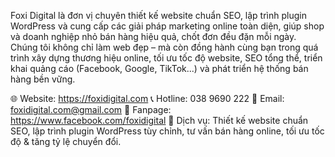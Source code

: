 Foxi Digital là đơn vị chuyên thiết kế website chuẩn SEO, lập trình plugin WordPress và cung cấp các giải pháp marketing online toàn diện, giúp shop và doanh nghiệp nhỏ bán hàng hiệu quả, chốt đơn đều đặn mỗi ngày.
Chúng tôi không chỉ làm web đẹp – mà còn đồng hành cùng bạn trong quá trình xây dựng thương hiệu online, tối ưu tốc độ website, SEO tổng thể, triển khai quảng cáo (Facebook, Google, TikTok...) và phát triển hệ thống bán hàng bền vững.

🌐 Website: https://foxidigital.com
📞 Hotline: 038 9690 222
📧 Email: foxidigital.com@gmail.com
📘 Fanpage: https://www.facebook.com/foxidigital
💼 Dịch vụ: Thiết kế website chuẩn SEO, lập trình plugin WordPress tùy chỉnh, tư vấn bán hàng online, tối ưu tốc độ & tăng tỷ lệ chuyển đổi.
